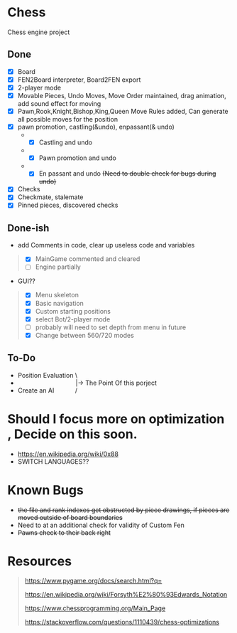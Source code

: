 # Chess
Chess engine project

## Done

- [x]  Board
- [x]  FEN2Board interpreter, Board2FEN export
- [x]  2-player mode
- [x]  Movable Pieces, Undo Moves, Move Order maintained, drag animation, add sound effect for moving
 - [x] Pawn,Rook,Knight,Bishop,King,Queen Move Rules added, Can generate all possible moves for the position
 - [X] pawn promotion, castling(&undo), enpassant(& undo)
    * - [x] Castling and undo 
    * - [x] Pawn promotion and undo  
    * - [x] En passant and undo <s>(Need to double check for bugs during undo)</s>     
 - [x] Checks 
 - [x] Checkmate, stalemate
 - [x] Pinned pieces, discovered checks 

## Done-ish

* add Comments in code, clear up useless code and variables
 > - [x] MainGame commented and cleared
 > - [ ] Engine partially

* GUI??
 > - [x] Menu skeleton 
 > - [x] Basic navigation
 > - [x] Custom starting positions
 > - [x] select Bot/2-player mode
 > - [ ] probably will need to set depth from menu in future
 > - [x] Change between 560/720 modes

## To-Do
* Position Evaluation&nbsp;\\
* &nbsp;&nbsp;&nbsp;&nbsp;&nbsp;&nbsp;&nbsp;&nbsp;&nbsp;&nbsp;&nbsp;&nbsp;&nbsp;&nbsp;&nbsp;&nbsp;&nbsp;&nbsp;&nbsp;&nbsp;&nbsp;&nbsp;&nbsp;&nbsp;&nbsp;&nbsp;&nbsp;&nbsp;&nbsp;&nbsp;&nbsp;&nbsp;&nbsp;|-> The Point Of this porject 
* Create an AI&nbsp;&nbsp;&nbsp;&nbsp;&nbsp;&nbsp;&nbsp;&nbsp;&nbsp;&nbsp;&nbsp;&nbsp;/

# Should I focus more on optimization , Decide on this soon.
* https://en.wikipedia.org/wiki/0x88
* SWITCH LANGUAGES??

# Known Bugs
* <s>the file and rank indexes get obstructed by piece drawings, if pieces are moved outside of board boundaries </s>
* Need to at an additional check for validity of Custom Fen
* <s>Pawns check to their back right</s>

# **Resources**
> https://www.pygame.org/docs/search.html?q=
> 
> https://en.wikipedia.org/wiki/Forsyth%E2%80%93Edwards_Notation
> 
> https://www.chessprogramming.org/Main_Page
> 
> https://stackoverflow.com/questions/1110439/chess-optimizations
> 

